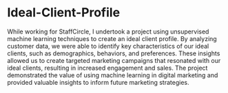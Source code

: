 # Ideal-Client-Profile
While working for StaffCircle, I undertook a project using unsupervised machine learning techniques to create an ideal client profile. 
By analyzing customer data, we were able to identify key characteristics of our ideal clients, such as demographics, behaviors, and preferences. 
These insights allowed us to create targeted marketing campaigns that resonated with our ideal clients, resulting in increased engagement and sales. 
The project demonstrated the value of using machine learning in digital marketing and provided valuable insights to inform future marketing strategies.
